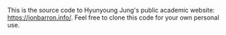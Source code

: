 This is the source code to Hyunyoung Jung's public academic website: https://jonbarron.info/. Feel free to clone this code for your own personal use.
